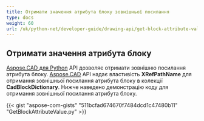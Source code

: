 ```yaml
---
title: Отримати значення атрибута блоку зовнішньої посилання
type: docs
weight: 60
url: /uk/python-net/developer-guide/drawing-api/get-block-attribute-value-of-external-reference/
---
```


## **Отримати значення атрибута блоку**

[Aspose.CAD для Python](/cad/python/) API дозволяє отримати зовнішню посилання атрибута блоку. [Aspose.CAD](https://products.aspose.com/cad/python/) API надає властивість **XRefPathName** для отримання зовнішньої посилання атрибута блоку в колекції **CadBlockDictionary**. Нижче наведено демонстрацію коду для отримання зовнішньої посилання атрибута блоку.

{{< gist "aspose-com-gists" "511bcfad674670f7484dcd1c47480b11" "GetBlockAttributeValue.py" >}}
